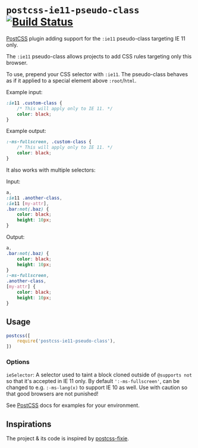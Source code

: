 # `postcss-ie11-pseudo-class` [![Build Status][ci-img]][ci]

[PostCSS] plugin adding support for the `:ie11` pseudo-class targeting IE 11 only.

[PostCSS]: https://github.com/postcss/postcss
[ci-img]:  https://travis-ci.org/mgol/postcss-ie11-pseudo-class.svg
[ci]:      https://travis-ci.org/mgol/postcss-ie11-pseudo-class

The `:ie11` pseudo-class allows projects to add CSS rules targeting only this browser.

To use, prepend your CSS selector with `:ie11`. The pseudo-class behaves as if it applied to a special element above `:root`/`html`.

Example input:
```css
:ie11 .custom-class {
    /* This will apply only to IE 11. */
    color: black;
}
```

Example output:
```css
:-ms-fullscreen, .custom-class {
    /* This will apply only to IE 11. */
    color: black;
}
```

It also works with multiple selectors:

Input:
```css
a,
:ie11 .another-class,
:ie11 [my-attr],
.bar:not(.baz) {
    color: black;
    height: 10px;
}
```

Output:
```css
a,
.bar:not(.baz) {
    color: black;
    height: 10px;
}
:-ms-fullscreen,
.another-class,
[my-attr] {
    color: black;
    height: 10px;
}
```

## Usage

```js
postcss([
    require('postcss-ie11-pseudo-class'),
])
```

### Options

`ieSelector`: A selector used to taint a block cloned outside of `@supports not` so that it's accepted in IE 11 only. By default `':-ms-fullscreen'`, can be changed to e.g. `:-ms-lang(x)` to support IE 10 as well. Use with caution so that good browsers are not punished!

See [PostCSS] docs for examples for your environment.

## Inspirations

The project & its code is inspired by [postcss-fixie](https://www.npmjs.com/package/postcss-fixie).
